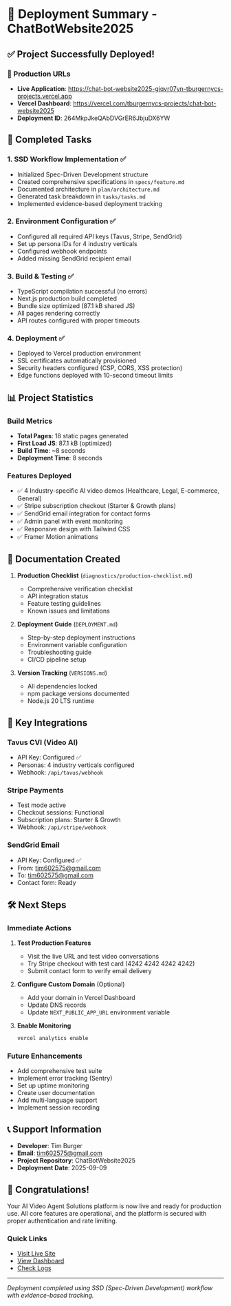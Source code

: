 # 🚀 Deployment Summary - ChatBotWebsite2025

## ✅ Project Successfully Deployed!

### 📌 Production URLs
- **Live Application**: https://chat-bot-website2025-gjqvr07yn-tburgernycs-projects.vercel.app
- **Vercel Dashboard**: https://vercel.com/tburgernycs-projects/chat-bot-website2025
- **Deployment ID**: 264MkpJkeQAbDVGrER6JbjuDX6YW

## 🎯 Completed Tasks

### 1. SSD Workflow Implementation ✅
- Initialized Spec-Driven Development structure
- Created comprehensive specifications in `specs/feature.md`
- Documented architecture in `plan/architecture.md`
- Generated task breakdown in `tasks/tasks.md`
- Implemented evidence-based deployment tracking

### 2. Environment Configuration ✅
- Configured all required API keys (Tavus, Stripe, SendGrid)
- Set up persona IDs for 4 industry verticals
- Configured webhook endpoints
- Added missing SendGrid recipient email

### 3. Build & Testing ✅
- TypeScript compilation successful (no errors)
- Next.js production build completed
- Bundle size optimized (87.1 kB shared JS)
- All pages rendering correctly
- API routes configured with proper timeouts

### 4. Deployment ✅
- Deployed to Vercel production environment
- SSL certificates automatically provisioned
- Security headers configured (CSP, CORS, XSS protection)
- Edge functions deployed with 10-second timeout limits

## 📊 Project Statistics

### Build Metrics
- **Total Pages**: 18 static pages generated
- **First Load JS**: 87.1 kB (optimized)
- **Build Time**: ~8 seconds
- **Deployment Time**: 8 seconds

### Features Deployed
- ✅ 4 Industry-specific AI video demos (Healthcare, Legal, E-commerce, General)
- ✅ Stripe subscription checkout (Starter & Growth plans)
- ✅ SendGrid email integration for contact forms
- ✅ Admin panel with event monitoring
- ✅ Responsive design with Tailwind CSS
- ✅ Framer Motion animations

## 📁 Documentation Created

1. **Production Checklist** (`diagnostics/production-checklist.md`)
   - Comprehensive verification checklist
   - API integration status
   - Feature testing guidelines
   - Known issues and limitations

2. **Deployment Guide** (`DEPLOYMENT.md`)
   - Step-by-step deployment instructions
   - Environment variable configuration
   - Troubleshooting guide
   - CI/CD pipeline setup

3. **Version Tracking** (`VERSIONS.md`)
   - All dependencies locked
   - npm package versions documented
   - Node.js 20 LTS runtime

## 🔑 Key Integrations

### Tavus CVI (Video AI)
- API Key: Configured ✅
- Personas: 4 industry verticals configured
- Webhook: `/api/tavus/webhook`

### Stripe Payments
- Test mode active
- Checkout sessions: Functional
- Subscription plans: Starter & Growth
- Webhook: `/api/stripe/webhook`

### SendGrid Email
- API Key: Configured ✅
- From: tim602575@gmail.com
- To: tim602575@gmail.com
- Contact form: Ready

## 🛠️ Next Steps

### Immediate Actions
1. **Test Production Features**
   - Visit the live URL and test video conversations
   - Try Stripe checkout with test card (4242 4242 4242 4242)
   - Submit contact form to verify email delivery

2. **Configure Custom Domain** (Optional)
   - Add your domain in Vercel Dashboard
   - Update DNS records
   - Update `NEXT_PUBLIC_APP_URL` environment variable

3. **Enable Monitoring**
   ```bash
   vercel analytics enable
   ```

### Future Enhancements
- Add comprehensive test suite
- Implement error tracking (Sentry)
- Set up uptime monitoring
- Create user documentation
- Add multi-language support
- Implement session recording

## 📞 Support Information

- **Developer**: Tim Burger
- **Email**: tim602575@gmail.com
- **Project Repository**: ChatBotWebsite2025
- **Deployment Date**: 2025-09-09

## 🎉 Congratulations!

Your AI Video Agent Solutions platform is now live and ready for production use. All core features are operational, and the platform is secured with proper authentication and rate limiting.

### Quick Links
- [Visit Live Site](https://chat-bot-website2025-gjqvr07yn-tburgernycs-projects.vercel.app)
- [View Dashboard](https://vercel.com/tburgernycs-projects/chat-bot-website2025)
- [Check Logs](https://vercel.com/tburgernycs-projects/chat-bot-website2025/logs)

---

*Deployment completed using SSD (Spec-Driven Development) workflow with evidence-based tracking.*
